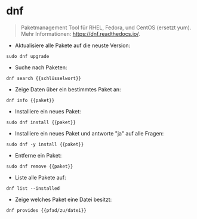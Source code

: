 # dnf

> Paketmanagement Tool für RHEL, Fedora, und CentOS (ersetzt yum).
> Mehr Informationen: <https://dnf.readthedocs.io/>.

- Aktualisiere alle Pakete auf die neuste Version:

`sudo dnf upgrade`

- Suche nach Paketen:

`dnf search {{schlüsselwort}}`

- Zeige Daten über ein bestimmtes Paket an:

`dnf info {{paket}}`

- Installiere ein neues Paket:

`sudo dnf install {{paket}}`

- Installiere ein neues Paket und antworte "ja" auf alle Fragen:

`sudo dnf -y install {{paket}}`

- Entferne ein Paket:

`sudo dnf remove {{paket}}`

- Liste alle Pakete auf:

`dnf list --installed`

- Zeige welches Paket eine Datei besitzt:

`dnf provides {{pfad/zu/datei}}`
